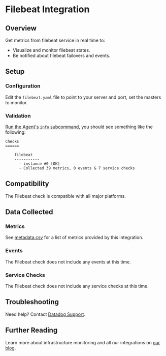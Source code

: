 # Filebeat Integration

## Overview

Get metrics from filebeat service in real time to:

* Visualize and monitor filebeat states.
* Be notified about filebeat failovers and events.

## Setup

### Configuration

Edit the `filebeat.yaml` file to point to your server and port, set the masters to monitor.

### Validation

[Run the Agent's `info` subcommand](https://docs.datadoghq.com/agent/faq/agent-status-and-information/), you should see something like the following:

    Checks
    ======

        filebeat
        -----------
          - instance #0 [OK]
          - Collected 39 metrics, 0 events & 7 service checks

## Compatibility

The Filebeat check is compatible with all major platforms.

## Data Collected
### Metrics
See [metadata.csv](https://github.com/DataDog/integrations-extras/blob/master/filebeat/metadata.csv) for a list of metrics provided by this integration.

### Events
The Filebeat check does not include any events at this time.

### Service Checks
The Filebeat check does not include any service checks at this time.

## Troubleshooting
Need help? Contact [Datadog Support](http://docs.datadoghq.com/help/).

## Further Reading

Learn more about infrastructure monitoring and all our integrations on [our blog](https://www.datadoghq.com/blog/).